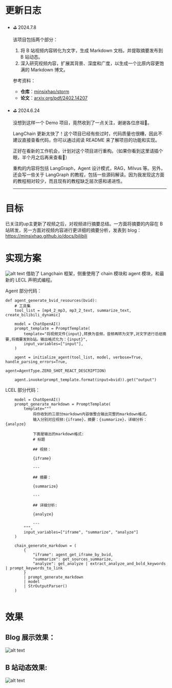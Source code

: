 # 更新日志

- ⛳️  2024.7.8
  
  该项目包括两个部分：
  
  1. 将 B 站视频内容转化为文字，生成 Markdown 文档，并提取摘要发布到 B 站动态。
  2. 深入研究视频内容，扩展其背景、深度和广度，以生成一个比原内容更饱满的 Markdown 博文。
  
  参考资料：
  
  - **仓库**：[minsixhao/storm](https://github.com/minsixhao/storm)
  - **论文**：[arxiv.org/pdf/2402.14207](https://arxiv.org/pdf/2402.14207)



- ⛳️  2024.6.24

  没想到这样一个 Demo 项目，竟然收到了一点关注，谢谢各位彦祖🤵。

  LangChain 更新太快了！这个项目已经有些过时，代码质量也很糟，因此不建议直接查看代码，你可以通过阅读 README 来了解项目的功能和实现。

  正好在看新的工作机会，计划对这个项目进行重构。（如果你看到这里请插个眼，半个月之后再来查看👋）

  重构的内容将包括 LangGraph，Agent 设计模式，RAG，Milvus 等。另外，还会写一些关于 LangGraph 的教程，包括一些源码解读。因为我发现这方面的教程相对较少，而且现有的教程缺乏层次感和递进性。

  

  ---

  

# 目标

已关注的up主更新了视频之后，对视频进行摘要总结。一方面将摘要的内容在 B 站转发，另一方面对视频内容进行更详细的摘要分析，发表到 blog：https://minsixhao.github.io/docs/bilibili

# 实现方案
![alt text](结构图.png)
借助了 Langchain 框架，侧重使用了 chain 模块和 agent 模块，和最新的 LECL 声明式编程。

Agent 部分代码：
```
def agent_generate_bvid_resources(bvid):
    # 工具集
    tool_list = [mp4_2_mp3, mp3_2_text, summarize_text, create_bilibili_dynamic]

    model = ChatOpenAI()
    prompt_template = PromptTemplate(
        template="将视频文件{input},转换为音频，音频再转为文字,对文字进行总结摘要,将摘要发到b站。输出格式化为：{input}",
        input_variables=["input"],
    )

    agent = initialize_agent(tool_list, model, verbose=True, handle_parsing_errors=True,
                             agent=AgentType.ZERO_SHOT_REACT_DESCRIPTION)

    agent.invoke(prompt_template.format(input=bvid)).get("output")
```

LCEL 部分代码：
```
    model = ChatOpenAI()
    prompt_generate_markdown = PromptTemplate(
        template="""
            将你收到的三部分markdown内容做整合输出完整的markdown格式。
            输入分别对应视频:{iframe}，摘要：{summarize}，详细分析：{analyze}
            
            下面是输出的markdown格式:
            # 标题
            
            ## 视频：
            
            {iframe}
            
            ---
            
            ## 摘要：
            
            {summarize}
            
            ---
            
            ## 详细分析:
            
            {analyze}
            
            ---
        """,
        input_variables=["iframe", "summarize", "analyze"]
    )

    chain_generate_markdown = (
        {
            "iframe": agent_get_iframe_by_bvid,
            "summarize": get_sources_summarize,
            "analyze": get_analyze | extract_analyze_and_bold_keywords | prompt_keywords_to_link
        }
        | prompt_generate_markdown
        | model
        | StrOutputParser()
    )
    

```


# 效果
## Blog 展示效果：
![alt text](YZy1Ox52bl.jpg)


## B 站动态效果:
![alt text](image.png)
